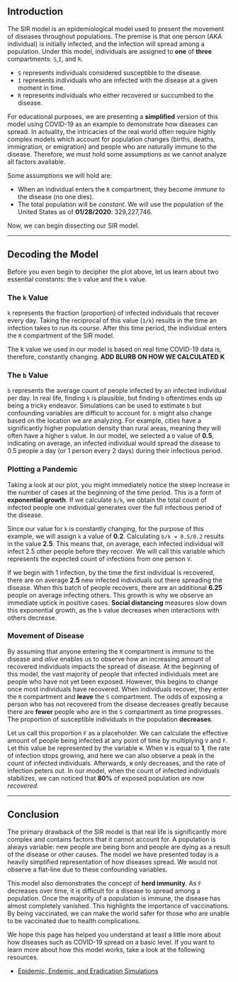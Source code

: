 ## Introduction

The SIR model is an epidemiological model used to present the movement of diseases throughout populations. The premise is that one person (AKA individual) is initially infected, and the infection will spread among a population. Under this model, individuals are assigned to **one** of **three** compartments: `S`,`I`, and `R`.

- `S` represents individuals considered susceptible to the disease.
- `I` represents individuals who are infected with the disease at a given moment in time.
- `R` represents individuals who either recovered or succumbed to the disease.

For educational purposes, we are presenting a **simplified** version of this model using COVID-19 as an example to demonstrate how diseases can spread. In actuality, the intricacies of the real world often require highly complex models which account for population changes (births, deaths, immigration, or emigration) and people who are naturally immune to the disease. Therefore, we must hold some assumptions as we cannot analyze all factors available.

Some assumptions we will hold are:

- When an individual enters the `R` compartment, they become *immune* to the disease (no one dies).
- The total population will be *constant*. We will use the population of the United States as of **01/28/2020**: 329,227,746.

Now, we can begin dissecting our SIR model.

***

## Decoding the Model

Before you even begin to decipher the plot above, let us learn about two essential constants: the `b` value and the `k` value.

### The `k` Value

`k` represents the fraction (proportion) of infected individuals that recover every day. Taking the reciprocal of this value (`1/k`) results in the time an infection takes to run its course. After this time period, the individual enters the `R` compartment of the SIR model.

The k value we used in our model is based on real time COVID-19 data is, therefore, constantly changing. **ADD BLURB ON HOW WE CALCULATED K**

### The `b` Value

`b` represents the average count of people infected by an infected individual per day. In real life, finding `k` is plausible, but finding `b` oftentimes ends up being a tricky endeavor. Simulations can be used to estimate `b` but confounding variables are difficult to account for. `b` might also change based on the location we are analyzing. For example, cities have a significantly higher population density than rural areas, meaning they will often have a higher `b` value. In our model, we selected a `b` value of **0.5**, indicating on average, an infected individual would spread the disease to 0.5 people a day (or 1 person every 2 days) during their infectious period.

### Plotting a Pandemic

Taking a look at our plot, you might immediately notice the steep increase in the number of cases at the beginning of the time period. This is a form of **exponential growth**. If we calculate `b/k`, we obtain the total count of infected people one individual generates over the full infectious period of the disease. 

Since our value for `k` is constantly changing, for the purpose of this example, we will assign `k` a value of **0.2**. Calculating `b/k = 0.5/0.2` results in the value **2.5**. This means that, on average, each infected individual will infect 2.5 other people before they recover. We will call this variable which represents the expected count of infections from one person `V`.

If we begin with 1 infection, by the time the first individual is recovered, there are on average **2.5** new infected individuals out there spreading the disease. When this batch of people recovers, there are an additional **6.25** people on average infecting others. This growth is why we observe an immediate uptick in positive cases. **Social distancing** measures slow down this exponential growth, as the `b` value decreases when interactions with others decrease.

### Movement of Disease

By assuming that anyone entering the `R` compartment is *immune* to the disease and *alive* enables us to observe how an increasing amount of recovered individuals impacts the spread of disease. At the beginning of this model, the vast majority of people that infected individuals meet are people who have not yet been exposed. However, this begins to change once most individuals have recovered. When individuals recover, they enter the `R` compartment and **leave** the `S` compartment. The odds of exposing a person who has not recovered from the disease decreases greatly because there are **fewer** people who are in the `S` compartment as time progresses. The proportion of susceptible individuals in the population **decreases**.

Let us call this proportion `F` as a placeholder. We can calculate the effective amount of people being infected at any point of time by multiplying `V` and `F`. Let this value be represented by the variable `W`. When `W` is equal to **1**, the rate of infection stops growing, and here we can also observe a peak in the count of infected individuals. Afterwards, `W` only decreases, and the rate of infection peters out. In our model, when the count of infected individuals stabilizes, we can noticed that **80%** of exposed population are now *recovered*. 

***

## Conclusion

The primary drawback of the SIR model is that real life is significantly more complex and contains factors that it cannot account for. A population is always variable: new people are being born and people are dying as a result of the disease or other causes. The model we have presented today is a heavily simplified representation of how diseases spread. We would not observe a flat-line due to these confounding variables.

This model also demonstrates the concept of **herd immunity**. As `F` decreases over time, it is difficult for a disease to spread among a population. Once the majority of a population is immune, the disease has almost completely vanished. This highlights the importance of vaccinations. By being vaccinated, we can make the world safer for those who are unable to be vaccinated due to health complications.

We hope this page has helped you understand at least a little more about how diseases such as COVID-19 spread on a basic level. If you want to learn more about how this model works, take a look at the following resources.

- [Epidemic, Endemic, and Eradication Simulations](https://www.youtube.com/watch?v=7OLpKqTriio)